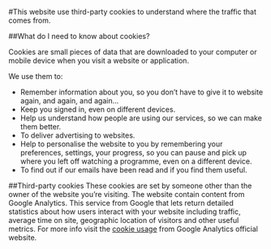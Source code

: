 #This website use third-party cookies to understand where the traffic that comes from.

##What do I need to know about cookies?

Cookies are small pieces of data that are downloaded to your computer or mobile device when you visit a website or application.

We use them to:

- Remember information about you, so you don’t have to give it to website again, and again, and again...
- Keep you signed in, even on different devices.
- Help us understand how people are using our services, so we can make them better.
- To deliver advertising to websites.
- Help to personalise the website to you by remembering your preferences, settings, your progress, so you can pause and pick up where you left off watching a programme, even on a different device.
- To find out if our emails have been read and if you find them useful.

##Third-party cookies
These cookies are set by someone other than the owner of the website you’re visiting. The website contain content from Google Analytics. This service from Google that lets return detailed statistics about how users interact with your website including traffic, average time on site, geographic location of visitors and other useful metrics.
For more info visit the [cookie usage](https://developers.google.com/analytics/devguides/collection/analyticsjs/cookie-usage) from Google Analytics official website.
